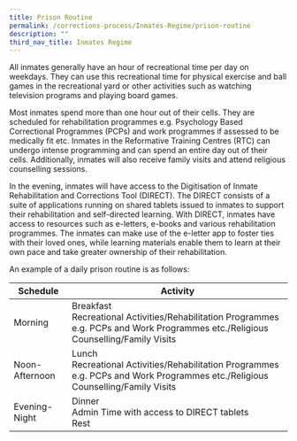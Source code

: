 ```yaml
---
title: Prison Routine
permalink: /corrections-process/Inmates-Regime/prison-routine
description: ""
third_nav_title: Inmates Regime
---
```

All inmates generally have an hour of recreational time per day on weekdays. They can use this recreational time for physical exercise and ball games in the recreational yard or other activities such as watching television programs and playing board games.

Most inmates spend more than one hour out of their cells. They are scheduled for rehabilitation programmes e.g. Psychology Based Correctional Programmes (PCPs) and work programmes if assessed to be medically fit etc. Inmates in the Reformative Training Centres (RTC) can undergo intense programming and can spend an entire day out of their cells. Additionally, inmates will also receive family visits and attend religious counselling sessions.

In the evening, inmates will have access to the Digitisation of Inmate Rehabilitation and Corrections Tool (DIRECT). The DIRECT consists of a suite of applications running on shared tablets issued to inmates to support their rehabilitation and self-directed learning. With DIRECT, inmates have access to resources such as e-letters, e-books and various rehabilitation programmes. The inmates can make use of the e-letter app to foster ties with their loved ones, while learning materials enable them to learn at their own pace and take greater ownership of their rehabilitation.	

An example of a daily prison routine is as follows:

|Schedule| Activity | 
| -------- | -------- | 
|Morning |Breakfast<br>Recreational Activities/Rehabilitation Programmes e.g. PCPs and Work Programmes etc./Religious Counselling/Family Visits |
|Noon-Afternoon |Lunch<br>Recreational Activities/Rehabilitation Programmes e.g. PCPs and Work Programmes etc./Religious Counselling/Family Visits|
|Evening-Night|Dinner<br>Admin Time with access to DIRECT tablets<br> Rest|